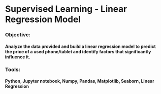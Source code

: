 # Supervised Learning - Linear Regression Model
### Objective:
#### Analyze the data provided and build a linear regression model to predict the price of a used phone/tablet and identify factors that significantly influence it.
### Tools:
#### Python, Jupyter notebook, Numpy, Pandas, Matplotlib, Seaborn, Linear Regression
